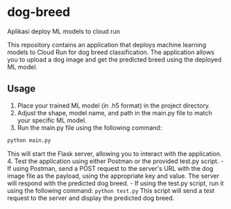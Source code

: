 # dog-breed
Aplikasi deploy ML models to cloud run

This repository contains an application that deploys machine learning models to Cloud Run for dog breed classification. The application allows you to upload a dog image and get the predicted breed using the deployed ML model.

## Usage
1. Place your trained ML model (in .h5 format) in the project directory.
2. Adjust the shape, model name, and path in the main.py file to match your specific ML model.
3. Run the main.py file using the following command:
```bash
python main.py
```
   This will start the Flask server, allowing you to interact with the application.
4. Test the application using either Postman or the provided test.py script.
    - If using Postman, send a POST request to the server's URL with the dog image file as the payload, using the appropriate       key and value. The server will respond with the predicted dog breed.
    - If using the test.py script, run it using the following command:
      ```
      python test.py
      ```
      This script will send a test request to the server and display the predicted dog breed.
